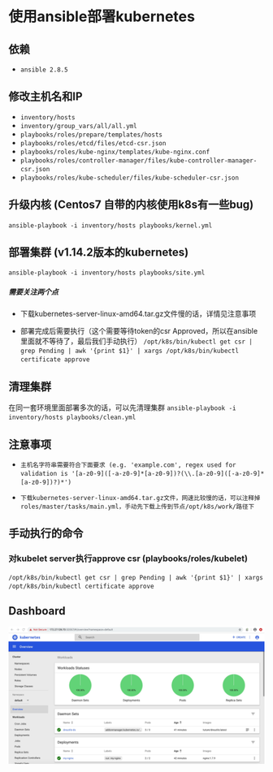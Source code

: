 # 使用ansible部署kubernetes

## 依赖
* `ansible 2.8.5`

## 修改主机名和IP
* `inventory/hosts`
* `inventory/group_vars/all/all.yml`
* `playbooks/roles/prepare/templates/hosts` 
* `playbooks/roles/etcd/files/etcd-csr.json`
* `playbooks/roles/kube-nginx/templates/kube-nginx.conf`
* `playbooks/roles/controller-manager/files/kube-controller-manager-csr.json`
* `playbooks/roles/kube-scheduler/files/kube-scheduler-csr.json`

## 升级内核 (Centos7 自带的内核使用k8s有一些bug)
`ansible-playbook -i inventory/hosts playbooks/kernel.yml`

## 部署集群 (v1.14.2版本的kubernetes)
`ansible-playbook -i inventory/hosts playbooks/site.yml`

##### 需要关注两个点
* 下载kubernetes-server-linux-amd64.tar.gz文件慢的话，详情见注意事项

* 部署完成后需要执行（这个需要等待token的csr Approved，所以在ansible里面就不等待了，最后我们手动执行）
`/opt/k8s/bin/kubectl get csr | grep Pending | awk '{print $1}' | xargs /opt/k8s/bin/kubectl certificate approve`

## 清理集群
在同一套环境里面部署多次的话，可以先清理集群
`ansible-playbook -i inventory/hosts playbooks/clean.yml`

## 注意事项
* `主机名字符串需要符合下面要求 (e.g. 'example.com', regex used for validation is '[a-z0-9]([-a-z0-9]*[a-z0-9])?(\\.[a-z0-9]([-a-z0-9]*[a-z0-9])?)*')`

* `下载kubernetes-server-linux-amd64.tar.gz文件，网速比较慢的话，可以注释掉roles/master/tasks/main.yml，手动先下载上传到节点/opt/k8s/work/路径下`


## 手动执行的命令
### 对kubelet server执行approve csr (playbooks/roles/kubelet)
`/opt/k8s/bin/kubectl get csr | grep Pending | awk '{print $1}' | xargs /opt/k8s/bin/kubectl certificate approve`

## Dashboard
![Dashboard](images/dashboard.jpg)
